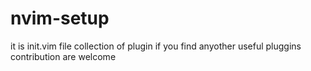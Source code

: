 # nvim-setup
it is init.vim file collection of plugin 
if you find anyother useful pluggins contribution are welcome
